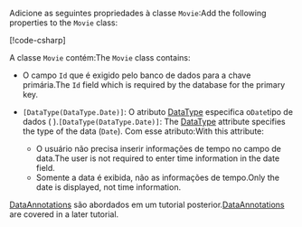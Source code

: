 <span data-ttu-id="62989-101">Adicione as seguintes propriedades à classe `Movie`:</span><span class="sxs-lookup"><span data-stu-id="62989-101">Add the following properties to the `Movie` class:</span></span>

[!code-csharp[](~/tutorials/first-mvc-app/start-mvc/sample/MvcMovie22/Models/Movie.cs?name=snippet1)]

<span data-ttu-id="62989-102">A classe `Movie` contém:</span><span class="sxs-lookup"><span data-stu-id="62989-102">The `Movie` class contains:</span></span>

* <span data-ttu-id="62989-103">O campo `Id` que é exigido pelo banco de dados para a chave primária.</span><span class="sxs-lookup"><span data-stu-id="62989-103">The `Id` field which is required by the database for the primary key.</span></span>
* <span data-ttu-id="62989-104">`[DataType(DataType.Date)]`: O atributo [DataType](/dotnet/api/microsoft.aspnetcore.mvc.dataannotations.internal.datatypeattributeadapter) especifica o`Date`tipo de dados ( ).</span><span class="sxs-lookup"><span data-stu-id="62989-104">`[DataType(DataType.Date)]`:  The [DataType](/dotnet/api/microsoft.aspnetcore.mvc.dataannotations.internal.datatypeattributeadapter) attribute specifies the type of the data (`Date`).</span></span> <span data-ttu-id="62989-105">Com esse atributo:</span><span class="sxs-lookup"><span data-stu-id="62989-105">With this attribute:</span></span>

  * <span data-ttu-id="62989-106">O usuário não precisa inserir informações de tempo no campo de data.</span><span class="sxs-lookup"><span data-stu-id="62989-106">The user is not required to enter time information in the date field.</span></span>
  * <span data-ttu-id="62989-107">Somente a data é exibida, não as informações de tempo.</span><span class="sxs-lookup"><span data-stu-id="62989-107">Only the date is displayed, not time information.</span></span>

<span data-ttu-id="62989-108">[DataAnnotations](/dotnet/api/system.componentmodel.dataannotations) são abordados em um tutorial posterior.</span><span class="sxs-lookup"><span data-stu-id="62989-108">[DataAnnotations](/dotnet/api/system.componentmodel.dataannotations) are covered in a later tutorial.</span></span>